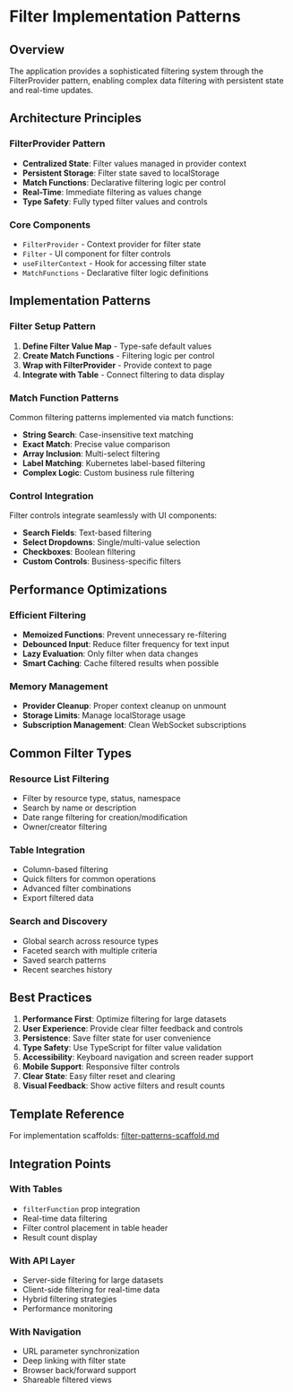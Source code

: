 # Filter Implementation Patterns

## Overview

The application provides a sophisticated filtering system through the FilterProvider pattern, enabling complex data filtering with persistent state and real-time updates.

## Architecture Principles

### FilterProvider Pattern

- **Centralized State**: Filter values managed in provider context
- **Persistent Storage**: Filter state saved to localStorage
- **Match Functions**: Declarative filtering logic per control
- **Real-Time**: Immediate filtering as values change
- **Type Safety**: Fully typed filter values and controls

### Core Components

- `FilterProvider` - Context provider for filter state
- `Filter` - UI component for filter controls
- `useFilterContext` - Hook for accessing filter state
- `MatchFunctions` - Declarative filter logic definitions

## Implementation Patterns

### Filter Setup Pattern

1. **Define Filter Value Map** - Type-safe default values
2. **Create Match Functions** - Filtering logic per control
3. **Wrap with FilterProvider** - Provide context to page
4. **Integrate with Table** - Connect filtering to data display

### Match Function Patterns

Common filtering patterns implemented via match functions:

- **String Search**: Case-insensitive text matching
- **Exact Match**: Precise value comparison
- **Array Inclusion**: Multi-select filtering
- **Label Matching**: Kubernetes label-based filtering
- **Complex Logic**: Custom business rule filtering

### Control Integration

Filter controls integrate seamlessly with UI components:

- **Search Fields**: Text-based filtering
- **Select Dropdowns**: Single/multi-value selection
- **Checkboxes**: Boolean filtering
- **Custom Controls**: Business-specific filters

## Performance Optimizations

### Efficient Filtering

- **Memoized Functions**: Prevent unnecessary re-filtering
- **Debounced Input**: Reduce filter frequency for text input
- **Lazy Evaluation**: Only filter when data changes
- **Smart Caching**: Cache filtered results when possible

### Memory Management

- **Provider Cleanup**: Proper context cleanup on unmount
- **Storage Limits**: Manage localStorage usage
- **Subscription Management**: Clean WebSocket subscriptions

## Common Filter Types

### Resource List Filtering

- Filter by resource type, status, namespace
- Search by name or description
- Date range filtering for creation/modification
- Owner/creator filtering

### Table Integration

- Column-based filtering
- Quick filters for common operations
- Advanced filter combinations
- Export filtered data

### Search and Discovery

- Global search across resource types
- Faceted search with multiple criteria
- Saved search patterns
- Recent searches history

## Best Practices

1. **Performance First**: Optimize filtering for large datasets
2. **User Experience**: Provide clear filter feedback and controls
3. **Persistence**: Save filter state for user convenience
4. **Type Safety**: Use TypeScript for filter value validation
5. **Accessibility**: Keyboard navigation and screen reader support
6. **Mobile Support**: Responsive filter controls
7. **Clear State**: Easy filter reset and clearing
8. **Visual Feedback**: Show active filters and result counts

## Template Reference

For implementation scaffolds: [filter-patterns-scaffold.md](./.krci-ai/templates/custom/filter-patterns-scaffold.md)

## Integration Points

### With Tables

- `filterFunction` prop integration
- Real-time data filtering
- Filter control placement in table header
- Result count display

### With API Layer

- Server-side filtering for large datasets
- Client-side filtering for real-time data
- Hybrid filtering strategies
- Performance monitoring

### With Navigation

- URL parameter synchronization
- Deep linking with filter state
- Browser back/forward support
- Shareable filtered views
